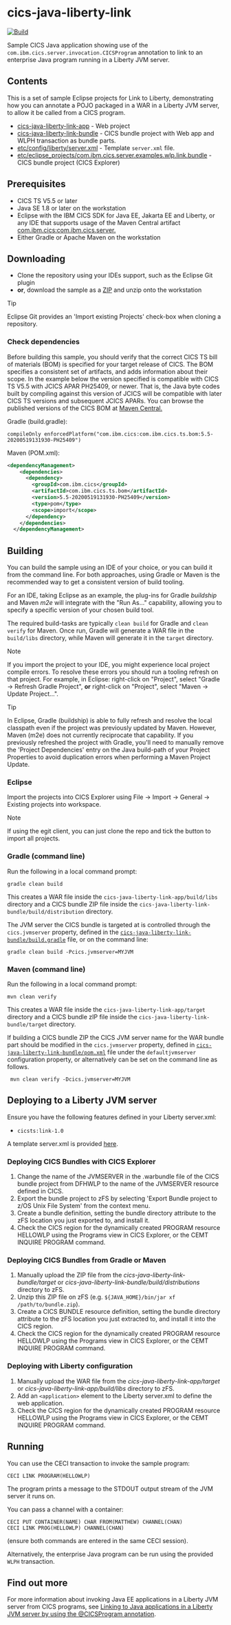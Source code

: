 # cics-java-liberty-link
[![Build](https://github.com/cicsdev/cics-java-liberty-link/actions/workflows/java.yaml/badge.svg)](https://github.com/cicsdev/cics-java-liberty-link/actions/workflows/java.yaml)

Sample CICS Java application showing use of the `com.ibm.cics.server.invocation.CICSProgram` annotation to link to an enterprise Java program running in a Liberty JVM server.

## Contents
This is a set of sample Eclipse projects for Link to Liberty, demonstrating how you can annotate a POJO packaged in a WAR in a Liberty JVM server, to allow it be called from a CICS program.

- [cics-java-liberty-link-app](./cics-java-liberty-link-app) - Web project
- [cics-java-liberty-link-bundle](./cics-java-liberty-link-bundle) - CICS bundle project with Web app and WLPH transaction as bundle parts. 
- [etc/config/liberty/server.xml](./etc/config/liberty/server.xml) - Template `server.xml` file.
- [etc/eclipse_projects/com.ibm.cics.server.examples.wlp.link.bundle](./etc/eclipse_projects/com.ibm.cics.server.examples.wlp.link.bundle) - CICS bundle project (CICS Explorer)

## Prerequisites
* CICS TS V5.5 or later
* Java SE 1.8 or later on the workstation
* Eclipse with the IBM CICS SDK for Java EE, Jakarta EE and Liberty, or any IDE that supports usage of the Maven Central artifact [com.ibm.cics:com.ibm.cics.server.](https://search.maven.org/artifact/com.ibm.cics/com.ibm.cics.server)
* Either Gradle or Apache Maven on the workstation

## Downloading

- Clone the repository using your IDEs support, such as the Eclipse Git plugin
- **or**, download the sample as a [ZIP](https://github.com/cicsdev/cics-java-liberty-springboot-jcics/archive/main.zip) and unzip onto the workstation

> [!TIP]
> Eclipse Git provides an 'Import existing Projects' check-box when cloning a repository.

### Check dependencies
 
Before building this sample, you should verify that the correct CICS TS bill of materials (BOM) is specified for your target release of CICS. The BOM specifies a consistent set of artifacts, and adds information about their scope. In the example below the version specified is compatible with CICS TS V5.5 with JCICS APAR PH25409, or newer. That is, the Java byte codes built by compiling against this version of JCICS will be compatible with later CICS TS versions and subsequent JCICS APARs. 
You can browse the published versions of the CICS BOM at [Maven Central.](https://mvnrepository.com/artifact/com.ibm.cics/com.ibm.cics.ts.bom)
 
Gradle (build.gradle): 

`compileOnly enforcedPlatform("com.ibm.cics:com.ibm.cics.ts.bom:5.5-20200519131930-PH25409")`

Maven (POM.xml):

``` xml	
<dependencyManagement>
    <dependencies>
      <dependency>
        <groupId>com.ibm.cics</groupId>
        <artifactId>com.ibm.cics.ts.bom</artifactId>
        <version>5.5-20200519131930-PH25409</version>
        <type>pom</type>
        <scope>import</scope>
      </dependency>
    </dependencies>
  </dependencyManagement>
  ```

## Building 

You can build the sample using an IDE of your choice, or you can build it from the command line. For both approaches, using Gradle or Maven is the recommended way to get a consistent version of build tooling. 
  
For an IDE, taking Eclipse as an example, the plug-ins for Gradle *buildship* and Maven *m2e* will integrate with the "Run As..." capability, allowing you to specify a specific version of your chosen build tool.

The required build-tasks are typically `clean build` for Gradle and `clean verify` for Maven. Once run, Gradle will generate a WAR file in the `build/libs` directory, while Maven will generate it in the `target` directory.

> [!NOTE]
> If you import the project to your IDE, you might experience local project compile errors. To resolve these errors you should run a tooling refresh on that project. For example, in Eclipse: right-click on "Project", select "Gradle -> Refresh Gradle Project", **or** right-click on "Project", select "Maven -> Update Project...".

> [!TIP]
> In Eclipse, Gradle (buildship) is able to fully refresh and resolve the local classpath even if the project was previously updated by Maven. However, Maven (m2e) does not currently reciprocate that capability. If you previously refreshed the project with Gradle, you'll need to manually remove the 'Project Dependencies' entry on the Java build-path of your Project Properties to avoid duplication errors when performing a Maven Project Update.

### Eclipse

Import the projects into CICS Explorer using File &rarr; Import &rarr; General &rarr; Existing projects into workspace.
> [!NOTE]
> If using the egit client, you can just clone the repo and tick the button to import all projects.

### Gradle (command line)

Run the following in a local command prompt:

```shell
gradle clean build
```

This creates a WAR file inside the `cics-java-liberty-link-app/build/libs` directory and a CICS bundle ZIP file inside the `cics-java-liberty-link-bundle/build/distribution` directory.

The JVM server the CICS bundle is targeted at is controlled through the `cics.jvmserver` property, defined in the [`cics-java-liberty-link-bundle/build.gradle`](cics-java-liberty-link-bundle/build.gradle) file, or on the command line:

```shell
gradle clean build -Pcics.jvmserver=MYJVM
```

### Maven (command line)


Run the following in a local command prompt:

```shell
mvn clean verify
```

This creates a WAR file inside the `cics-java-liberty-link-app/target` directory and a CICS bundle zIP file inside the `cics-java-liberty-link-bundle/target` directory.

If building a CICS bundle ZIP the CICS JVM server name for the WAR bundle part should be modified in the 
 `cics.jvmserver` property, defined in [`cics-java-liberty-link-bundle/pom.xml`](cics-java-liberty-link-bundle/pom.xml) file under the `defaultjvmserver` configuration property, or alternatively can be set on the command line as follows.

```shell
 mvn clean verify -Dcics.jvmserver=MYJVM
 ```

## Deploying to a Liberty JVM server

Ensure you have the following features defined in your Liberty server.xml:
* `cicsts:link-1.0`

A template server.xml is provided [here](./etc/config/liberty/server.xml).

### Deploying CICS Bundles with CICS Explorer
1. Change the name of the JVMSERVER in the .warbundle file of the CICS bundle project from DFHWLP to the name of the JVMSERVER resource defined in CICS. 
2. Export the bundle project to zFS by selecting 'Export Bundle project to z/OS Unix File System' from the context menu.
3. Create a bundle definition, setting the bundle directory attribute to the zFS location you just exported to, and install it. 
4. Check the CICS region for the dynamically created PROGRAM resource HELLOWLP using the Programs view in CICS Explorer, or the CEMT INQUIRE PROGRAM command.

### Deploying CICS Bundles from Gradle or Maven
1. Manually upload the ZIP file from the _cics-java-liberty-link-bundle/target_ or _cics-java-liberty-link-bundle/build/distributions_ directory to zFS.
2. Unzip this ZIP file on zFS (e.g. `${JAVA_HOME}/bin/jar xf /path/to/bundle.zip`).
3. Create a CICS BUNDLE resource definition, setting the bundle directory attribute to the zFS location you just extracted to, and install it into the CICS region. 
4. Check the CICS region for the dynamically created PROGRAM resource HELLOWLP using the Programs view in CICS Explorer, or the CEMT INQUIRE PROGRAM command.

### Deploying with Liberty configuration 
1. Manually upload the WAR file from the _cics-java-liberty-link-app/target_ or _cics-java-liberty-link-app/build/libs_ directory to zFS.
2. Add an `<application>` element to the Liberty server.xml to define the web application.
3. Check the CICS region for the dynamically created PROGRAM resource HELLOWLP using the Programs view in CICS Explorer, or the CEMT INQUIRE PROGRAM command.


## Running

You can use the CECI transaction to invoke the sample program:

```text
CECI LINK PROGRAM(HELLOWLP)
```

The program prints a message to the STDOUT output stream of the JVM server it runs on.

You can pass a channel with a container:

```text
CECI PUT CONTAINER(NAME) CHAR FROM(MATTHEW) CHANNEL(CHAN)
CECI LINK PROG(HELLOWLP) CHANNEL(CHAN)
```

(ensure both commands are entered in the same CECI session).

Alternatively, the enterprise Java program can be run using the provided `WLPH` transaction.

## Find out more
For more information about invoking Java EE applications in a Liberty JVM server from CICS programs, see [Linking to Java applications in a Liberty JVM server by using the @CICSProgram annotation](https://www.ibm.com/docs/en/cics-ts/latest?topic=djariljs-linking-java-applications-in-liberty-jvm-server-by-using-cicsprogram-annotation).
